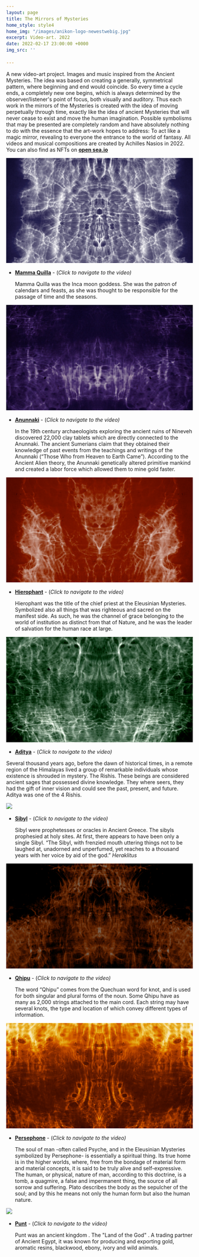 ```yaml
---
layout: page
title: The Mirrors of Mysteries
home_style: style4
home_img: "/images/anikon-logo-newestwebig.jpg"
excerpt: Video-art. 2022
date: 2022-02-17 23:00:00 +0000
img_src: ''

---
```

A new video-art project. Images and music inspired from the Ancient Mysteries. The idea was based on creating a generally, symmetrical pattern, where beginning and end would coincide. So every time a cycle ends, a completely new one begins, which is always determined by the observer/listener's point of focus, both visually and auditory. Thus each work in the mirrors of the Mysteries is created with the idea of moving perpetually through time, exactly like the idea of ancient Mysteries that will never cease to exist and move the human imagination. Possible symbolisms that may be presented are completely random and have absolutely nothing to do with the essence that the art-work hopes to address: To act like a magic mirror, revealing to everyone the entrance to the world of fantasy. All videos and musical compositions are created by Achilles Nasios in 2022. You can also find as NFTs on <a href="https://opensea.io/collection/the-mirrors-of-mysteries" target="blank"> **open sea.io**</a>

![](/images/01-mama-quilla.jpg)

* <a href="https://opensea.io/assets/0x495f947276749ce646f68ac8c248420045cb7b5e/13433061814907304828495733336145460039256652925841842689972098314246612320257" target="blank"> **Mamma Quilla**</a>  - (_Click to navigate to the video)_

  Mamma Quilla was the Inca moon goddess. She was the patron of calendars and feasts, as she was thought to be responsible for the passage of time and the seasons.

![](/images/04-annunaki.jpg)

* <a href="https://opensea.io/assets/0x495f947276749ce646f68ac8c248420045cb7b5e/13433061814907304828495733336145460039256652925841842689972098315346123948033" target="blank"> **Anunnaki**</a>  - (_Click to navigate to the video)_

  In the 19th century archaeologists exploring the ancient ruins of Nineveh discovered 22,000 clay tablets which are directly connected to the Anunnaki. The ancient Sumerians claim that they obtained their knowledge of past events from the teachings and writings of the Anunnaki (“Those Who from Heaven to Earth Came”). According to the Ancient Alien theory, the Anunnaki genetically altered primitive mankind and created a labor force which allowed them to mine gold faster.

![](/images/hierophant.jpg)

* <a href="https://opensea.io/assets/0x495f947276749ce646f68ac8c248420045cb7b5e/13433061814907304828495733336145460039256652925841842689972098317545147203585" target="blank"> **Hierophant**</a>  - (_Click to navigate to the video)_

  Hierophant was the title of the chief priest at the Eleusinian Mysteries. Symbolized also all things that was righteous and sacred on the manifest side. As such, he was the channel of grace belonging to the world of institution as distinct from that of Nature, and he was the leader of salvation for the human race at large.

![](/images/14-aditya.jpg)

*  <a href="https://opensea.io/assets/0x495f947276749ce646f68ac8c248420045cb7b5e/13433061814907304828495733336145460039256652925841842689972098316445635575809" target="blank"> **Aditya**</a>  - (_Click to navigate to the video)_

  Several thousand years ago, before the dawn of historical times, in a remote region of the Himalayas lived a group of remarkable individuals whose existence is shrouded in mystery. The Rishis. These beings are considered ancient sages that possessed divine knowledge. They where seers, they had the gift of inner vision and could see the past, present, and future. Aditya was one of the 4 Rishis.

![](/images/sibyl-1.png)

* <a href="https://opensea.io/assets/0x495f947276749ce646f68ac8c248420045cb7b5e/13433061814907304828495733336145460039256652925841842689972098319744170459137" target="blank"> **Sibyl**</a>  - (_Click to navigate to the video)_

  Sibyl were prophetesses or oracles in Ancient Greece. The sibyls prophesied at holy sites. At first, there appears to have been only a single Sibyl. “The Sibyl, with frenzied mouth uttering things not to be laughed at, unadorned and unperfumed, yet reaches to a thousand years with her voice by aid of the god.” _Heraklitus_

![](/images/quipu.jpg)

* <a href="https://opensea.io/assets/0x495f947276749ce646f68ac8c248420045cb7b5e/13433061814907304828495733336145460039256652925841842689972098318644658831361" target="blank"> **Qhipu**</a>  - (_Click to navigate to the video)_

  The word “Qhipu” comes from the Quechuan word for knot, and is used for both singular and plural forms of the noun. Some Qhipu have as many as 2,000 strings attached to the main cord. Each string may have several knots, the type and location of which convey different types of information.

![](/images/persephone.jpg)

* <a href="https://opensea.io/assets/0x495f947276749ce646f68ac8c248420045cb7b5e/13433061814907304828495733336145460039256652925841842689972098321943193714689" target="blank"> **Persephone**</a>  - (_Click to navigate to the video)_

  The soul of man -often called Psyche, and in the Eleusinian Mysteries symbolized by Persephone- is essentially a spiritual thing. Its true home is in the higher worlds, where, free from the bondage of material form and material concepts, it is said to be truly alive and self-expressive. The human, or physical, nature of man, according to this doctrine, is a tomb, a quagmire, a false and impermanent thing, the source of all sorrow and suffering. Plato describes the body as the sepulcher of the soul; and by this he means not only the human form but also the human nature.

![](/images/loop-09.png)

* <a href="https://opensea.io/assets/0x495f947276749ce646f68ac8c248420045cb7b5e/13433061814907304828495733336145460039256652925841842689972098320843682086913" target="blank"> **Punt**</a>  - (_Click to navigate to the video)_

  Punt was an ancient kingdom . The "Land of the God" . A trading partner of Ancient Egypt, it was known for producing and exporting gold, aromatic resins, blackwood, ebony, ivory and wild animals.